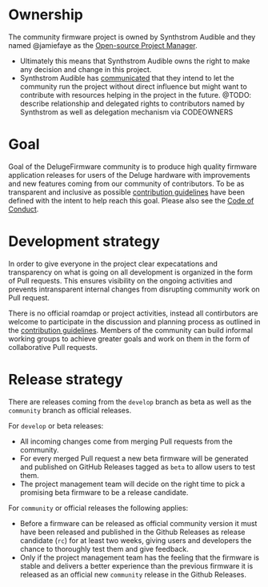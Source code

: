 # Ownership

The community firmware project is owned by Synthstrom Audible and they named @jamiefaye as the [Open-source Project Manager](https://forums.synthstrom.com/discussion/5280/deluge-goes-open-source).
* Ultimately this means that Synthstrom Audible owns the right to make any decision and change in this project.
* Synthstrom Audible has [communicated](https://github.com/SynthstromAudible/DelugeFirmware/discussions/13#discussioncomment-6147993) that they intend to let the community run the project without direct influence but might want to contribute with resources helping in the project in the future.
@TODO: describe relationship and delegated rights to contributors named by Synthstrom as well as delegation mechanism via CODEOWNERS


# Goal

Goal of the DelugeFirmware community is to produce high quality firmware application releases for users of the Deluge hardware with improvements and new features coming from our community of contributors. To be as transparent and inclusive as possible [contribution guidelines](CONTRIBUTING.md) have been defined with the intent to help reach this goal. Please also see the [Code of Conduct](CODE_OF_CONDUCT.md).


# Development strategy

In order to give everyone in the project clear expecatations and transparency on what is going on all development is organized in the form of Pull requests. This ensures visibility on the ongoing activities and prevents intransparent internal changes from disrupting community work on Pull request. 

There is no official roamdap or project activities, instead all contirbutors are welcome to participate in the discussion and planning process as outlined in the [contribution guidelines](CONTRIBUTING.md). Members of the community can build informal working groups to achieve greater goals and work on them in the form of collaborative Pull requests.


# Release strategy

There are releases coming from the ```develop``` branch as beta as well as the ```community``` branch as official releases. 

For ```develop``` or beta releases:
* All incoming changes come from merging Pull requests from the community.
* For every merged Pull request a new beta firmware will be generated and published on GitHub Releases tagged as ```beta``` to allow users to test them.
* The project management team will decide on the right time to pick a promising beta firmware to be a release candidate.

For ```community``` or official releases the following applies:
* Before a firmware can be released as official community version it must have been released and published in the Github Releases as release candidate (```rc```) for at least two weeks, giving users and developers the chance to thoroughly test them and give feedback.
* Only if the project management team has the feeling that the firmware is stable and delivers a better experience than the previous firmware it is released as an official new ```community``` release in the Github Releases. 






